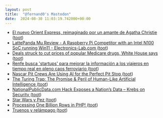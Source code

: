 ```yaml
---
layout: post
title:  "@fernand0's Mastodon"
date:  2024-08-30 11:03:19.742000+00:00
---
```

*  [El nuevo Orient Express, reimaginado por un amante de Agatha Christie ](https://es.euronews.com/viajes/2024/08/15/vea-el-interior-del-nuevo-orient-express-reimaginado-por-un-arquitecto-amante-de-agatha-c) ([toot](https://mastodon.social/@fernand0/113050635451413893))
*  [LattePanda Mu Review - A Raspberry Pi Competitor with an Intel N100 SoC running Win11 - Electronics-Lab.com ](https://www.electronics-lab.com/lattepanda-mu-review-a-raspberry-pi-competitor-with-an-intel-n100-soc-running-win11) ([toot](https://mastodon.social/@fernand0/113050230037411553))
*  [Deals struck to cut prices of popular Medicare drugs, White House says ](https://apnews.com/article/biden-drug-prices-medicare-prescriptions-34886d6f362c242be268c05d5efd5411?taid=66bdc7d6cc098600015be4f) ([toot](https://mastodon.social/@fernand0/113049990594377923))
*  [Renfe busca 'startups' para mejorar la información a los viajeros en tiempo real en pleno caos ferroviario ](https://www.elperiodicodearagon.com/economia/2024/08/15/renfe-startups-informacion-tren-107016400.htm) ([toot](https://mastodon.social/@fernand0/113049872323289894))
*  [Nascar Pit Crews Are Using AI for the Perfect Pit Stop ](https://www.wired.com/story/lenovo-has-built-richard-childress-racing-its-own-nascar-pit-stop-ai) ([toot](https://mastodon.social/@fernand0/113049451332269042))
*  [The Turing Trap: The Promise & Peril of Human-Like Artificial Intelligence ](https://digitaleconomy.stanford.edu/news/the-turing-trap-the-promise-peril-of-human-like-artificial-intelligence) ([toot](https://mastodon.social/@fernand0/113049090325303613))
*  [NationalPublicData.com Hack Exposes a Nation’s Data – Krebs on Security ](https://krebsonsecurity.com/2024/08/nationalpublicdata-com-hack-exposes-a-nations-data) ([toot](https://mastodon.social/@fernand0/113048346514385618))
*  [Star Wars y Pez ](https://avecesunafoto.wordpress.com/2024/08/29/star-wars-y-pez) ([toot](https://mastodon.social/@fernand0/113048281817116123))
*  [Processing One Billion Rows in PHP! ](https://dev.to/realflowcontrol/processing-one-billion-rows-in-php-3eg) ([toot](https://mastodon.social/@fernand0/113046527029034847))
*  [Truenos y relámpago ](https://mastodon.social/@fernand0/113046370555893069) ([toot](https://mastodon.social/@fernand0/113046370555893069))

